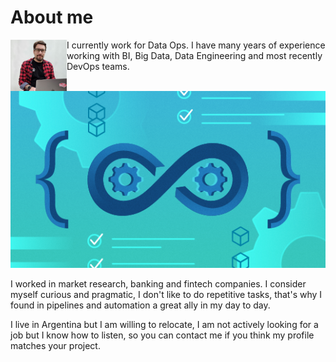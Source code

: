 
# About me

<img align="left" src="assets/images/20210608_105112.jpg" alt="Max" style="width: 90px" class="rounded">


I currently work for Data Ops.
I have many years of experience working with BI, Big Data, Data Engineering and most recently DevOps teams.

<img src="assets/images/cicd.png" alt="Continuous integration, continuous deployment">

I worked in market research, banking and fintech companies. I consider myself curious and pragmatic, I don't like to do repetitive tasks, that's why I found in pipelines and automation a great ally in my day to day.

I live in Argentina but I am willing to relocate, I am not actively looking for a job but I know how to listen, so you can contact me if you think my profile matches your project.














